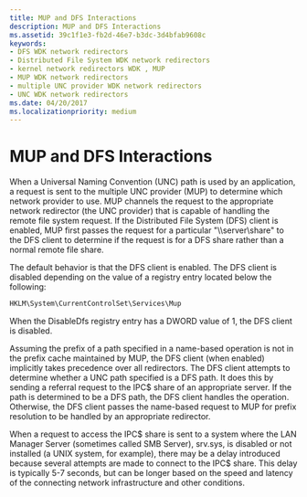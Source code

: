 ```yaml
---
title: MUP and DFS Interactions
description: MUP and DFS Interactions
ms.assetid: 39c1f1e3-fb2d-46e7-b3dc-3d4bfab9608c
keywords:
- DFS WDK network redirectors
- Distributed File System WDK network redirectors
- kernel network redirectors WDK , MUP
- MUP WDK network redirectors
- multiple UNC provider WDK network redirectors
- UNC WDK network redirectors
ms.date: 04/20/2017
ms.localizationpriority: medium
---
```


# MUP and DFS Interactions


When a Universal Naming Convention (UNC) path is used by an application, a request is sent to the multiple UNC provider (MUP) to determine which network provider to use. MUP channels the request to the appropriate network redirector (the UNC provider) that is capable of handling the remote file system request. If the Distributed File System (DFS) client is enabled, MUP first passes the request for a particular "\\\\server\\share" to the DFS client to determine if the request is for a DFS share rather than a normal remote file share.

The default behavior is that the DFS client is enabled. The DFS client is disabled depending on the value of a registry entry located below the following:

```cpp
HKLM\System\CurrentControlSet\Services\Mup
```

When the DisableDfs registry entry has a DWORD value of 1, the DFS client is disabled.

Assuming the prefix of a path specified in a name-based operation is not in the prefix cache maintained by MUP, the DFS client (when enabled) implicitly takes precedence over all redirectors. The DFS client attempts to determine whether a UNC path specified is a DFS path. It does this by sending a referral request to the IPC$ share of an appropriate server. If the path is determined to be a DFS path, the DFS client handles the operation. Otherwise, the DFS client passes the name-based request to MUP for prefix resolution to be handled by an appropriate redirector.

When a request to access the IPC$ share is sent to a system where the LAN Manager Server (sometimes called SMB Server), srv.sys, is disabled or not installed (a UNIX system, for example), there may be a delay introduced because several attempts are made to connect to the IPC$ share. This delay is typically 5-7 seconds, but can be longer based on the speed and latency of the connecting network infrastructure and other conditions.

 

 




